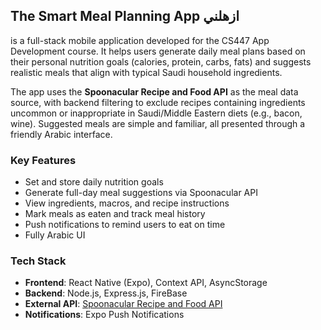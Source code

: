 ## The Smart Meal Planning App __ازهلني__


is a full-stack mobile application developed for the CS447 App Development course. It helps users generate daily meal plans based on their personal nutrition goals (calories, protein, carbs, fats) and suggests realistic meals that align with typical Saudi household ingredients.

The app uses the **Spoonacular Recipe and Food API** as the meal data source, with backend filtering to exclude recipes containing ingredients uncommon or inappropriate in Saudi/Middle Eastern diets (e.g., bacon, wine). Suggested meals are simple and familiar, all presented through a friendly Arabic interface.


### Key Features

* Set and store daily nutrition goals
* Generate full-day meal suggestions via Spoonacular API
* View ingredients, macros, and recipe instructions
* Mark meals as eaten and track meal history
* Push notifications to remind users to eat on time
* Fully Arabic UI 


###  Tech Stack

* **Frontend**: React Native (Expo), Context API, AsyncStorage
* **Backend**: Node.js, Express.js, FireBase
* **External API**: [Spoonacular Recipe and Food API](https://spoonacular.com/food-api)
* **Notifications**: Expo Push Notifications
